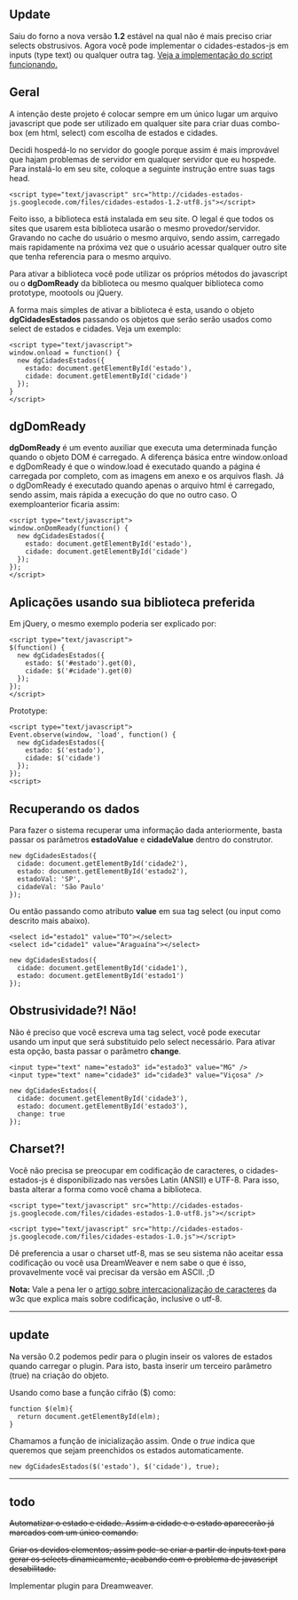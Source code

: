 ## Update ##

Saiu do forno a nova versão **1.2** estável na qual não é mais preciso criar selects obstrusivos. Agora você pode implementar o cidades-estados-js em inputs (type text) ou qualquer outra tag. [Veja a implementação do script funcionando.](http://cidades-estados-js.googlecode.com/files/implementacao-utf8.html)

## Geral ##

A intenção deste projeto é colocar sempre em um único lugar um arquivo javascript que pode ser utilizado em qualquer site para criar duas combo-box (em html, select) com escolha de estados e cidades.

Decidi hospedá-lo no servidor do google porque assim é mais improvável que hajam problemas de servidor em qualquer servidor que eu hospede. Para instalá-lo em seu site, coloque a seguinte instrução entre suas tags head.

```
<script type="text/javascript" src="http://cidades-estados-js.googlecode.com/files/cidades-estados-1.2-utf8.js"></script>
```

Feito isso, a biblioteca está instalada em seu site. O legal é que todos os sites que usarem esta biblioteca usarão o mesmo provedor/servidor. Gravando no cache do usuário o mesmo arquivo, sendo assim, carregado mais rapidamente na próxima vez que o usuário acessar qualquer outro site que tenha referencia para o mesmo arquivo.

Para ativar a biblioteca você pode utilizar os próprios métodos do javascript ou o **dgDomReady** da biblioteca ou mesmo qualquer biblioteca como prototype, mootools ou jQuery.

A forma mais simples de ativar a biblioteca é esta, usando o objeto **dgCidadesEstados** passando os objetos que serão serão usados como select de estados e cidades. Veja um exemplo:

```
<script type="text/javascript">
window.onload = function() {
  new dgCidadesEstados({
    estado: document.getElementById('estado'),
    cidade: document.getElementById('cidade')
  });
}
</script>
```

## dgDomReady ##

**dgDomReady** é um evento auxiliar que executa uma determinada função quando o objeto DOM é carregado. A diferença básica entre window.onload e dgDomReady é que o window.load é executado quando a página é carregada por completo, com as imagens em anexo e os arquivos flash. Já o dgDomReady é executado quando apenas o arquivo html é carregado, sendo assim, mais rápida a execução do que no outro caso. O exemploanterior ficaria assim:

```
<script type="text/javascript">
window.onDomReady(function() {
  new dgCidadesEstados({
    estado: document.getElementById('estado'),
    cidade: document.getElementById('cidade')
  });
});
</script>
```

## Aplicações usando sua biblioteca preferida ##

Em jQuery, o mesmo exemplo poderia ser explicado por:

```
<script type="text/javascript">
$(function() {
  new dgCidadesEstados({
    estado: $('#estado').get(0),
    cidade: $('#cidade').get(0)
  });
});
</script>
```


Prototype:
```
<script type="text/javascript">
Event.observe(window, 'load', function() {
  new dgCidadesEstados({
    estado: $('estado'),
    cidade: $('cidade')
  });
});
<script>
```

## Recuperando os dados ##

Para fazer o sistema recuperar uma informação dada anteriormente, basta passar os parâmetros **estadoValue** e **cidadeValue** dentro do construtor.

```
new dgCidadesEstados({
  cidade: document.getElementById('cidade2'),
  estado: document.getElementById('estado2'),
  estadoVal: 'SP',
  cidadeVal: 'São Paulo'
});
```

Ou então passando como atributo **value** em sua tag select (ou input como descrito mais abaixo).

```
<select id="estado1" value="TO"></select>
<select id="cidade1" value="Araguaína"></select>
```

```
new dgCidadesEstados({
  cidade: document.getElementById('cidade1'),
  estado: document.getElementById('estado1')
});
```

## Obstrusividade?! Não! ##

Não é preciso que você escreva uma tag select, você pode executar usando um input que será substituido pelo select necessário. Para ativar esta opção, basta passar o parâmetro **change**.

```
<input type="text" name="estado3" id="estado3" value="MG" />
<input type="text" name="cidade3" id="cidade3" value="Viçosa" />
```

```
new dgCidadesEstados({
  cidade: document.getElementById('cidade3'),
  estado: document.getElementById('estado3'),
  change: true
});
```

## Charset?! ##

Você não precisa se preocupar em codificação de caracteres, o cidades-estados-js é disponibilizado nas versões Latin (ANSII) e UTF-8. Para isso, basta alterar a forma como você chama a biblioteca.

```
<script type="text/javascript" src="http://cidades-estados-js.googlecode.com/files/cidades-estados-1.0-utf8.js"></script>
```

```
<script type="text/javascript" src="http://cidades-estados-js.googlecode.com/files/cidades-estados-1.0.js"></script>
```

Dê preferencia a usar o charset utf-8, mas se seu sistema não aceitar essa codificação ou você usa DreamWeaver e nem sabe o que é isso, provavelmente você vai precisar da versão em ASCII. ;D

**Nota:** Vale a pena ler o [artigo sobre intercacionalização de caracteres](http://www.w3.org/International/O-charset.pt-br.php) da w3c que explica mais sobre codificação, inclusive o utf-8.


---


## update ##

Na versão 0.2 podemos pedir para o plugin inseir os valores de estados quando carregar o plugin. Para isto, basta inserir um terceiro parâmetro (true) na criação do objeto.

Usando como base a função cifrão ($) como:

```
function $(elm){
  return document.getElementById(elm);
}
```

Chamamos a função de inicialização assim. Onde o _true_ indica que queremos que sejam preenchidos os estados automaticamente.

```
new dgCidadesEstados($('estado'), $('cidade'), true);
```


---


## todo ##

~~Automatizar o estado e cidade. Assim a cidade e o estado aparecerão já marcados com um único comando.~~

~~Criar os devidos elementos, assim pode-se criar a partir de inputs text para gerar os selects dinamicamente, acabando com o problema de javascript desabilitado.~~

Implementar plugin para Dreamweaver.